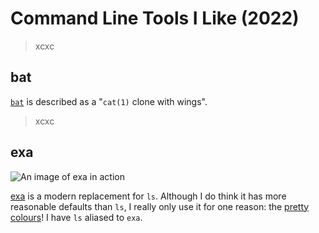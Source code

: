 # Command Line Tools I Like (2022)

> xcxc

## bat

[`bat`](https://github.com/sharkdp/bat) is described as a "`cat(1)` clone with wings".

> xcxc

## exa

![An image of exa in action](/images/technical/exa.png)

[exa](https://the.exa.website) is a modern replacement for `ls`. Although I do think it has more reasonable defaults than `ls`, I really only use it for one reason: the [pretty colours](https://the.exa.website/features/colours)! I have `ls` aliased to `exa`.


